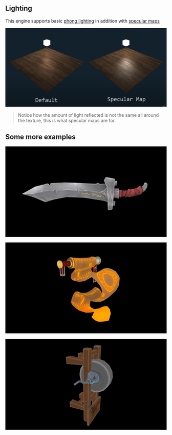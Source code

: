 ## Lighting

This engine supports basic [phong lighting](https://en.wikipedia.org/wiki/Phong_reflection_model) in addition with [specular maps](http://wedesignvirtual.com/what-does-a-specular-map-do/)

![image](https://raw.githubusercontent.com/ValentinRapp/portfolio/media/specularmaps.jpg)

> Notice how the amount of light reflected is not the same all around the texture, this is what specular maps are for.

## Some more examples

![image](https://raw.githubusercontent.com/ValentinRapp/portfolio/media/sword.jpg)

![image](https://raw.githubusercontent.com/ValentinRapp/portfolio/media/scroll.jpg)

![image](https://raw.githubusercontent.com/ValentinRapp/portfolio/media/grindstone.jpg)